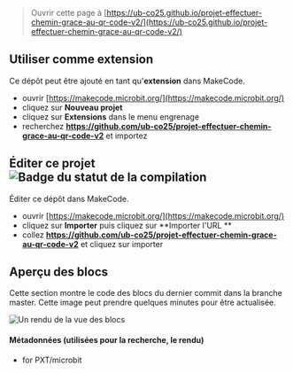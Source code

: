 
> Ouvrir cette page à [https://ub-co25.github.io/projet-effectuer-chemin-grace-au-qr-code-v2/](https://ub-co25.github.io/projet-effectuer-chemin-grace-au-qr-code-v2/)

## Utiliser comme extension

Ce dépôt peut être ajouté en tant qu'**extension** dans MakeCode.

* ouvrir [https://makecode.microbit.org/](https://makecode.microbit.org/)
* cliquez sur **Nouveau projet**
* cliquez sur **Extensions** dans le menu engrenage
* recherchez **https://github.com/ub-co25/projet-effectuer-chemin-grace-au-qr-code-v2** et importez

## Éditer ce projet ![Badge du statut de la compilation](https://github.com/ub-co25/projet-effectuer-chemin-grace-au-qr-code-v2/workflows/MakeCode/badge.svg)

Éditer ce dépôt dans MakeCode.

* ouvrir [https://makecode.microbit.org/](https://makecode.microbit.org/)
* cliquez sur **Importer** puis cliquez sur **Importer l'URL **
* collez **https://github.com/ub-co25/projet-effectuer-chemin-grace-au-qr-code-v2** et cliquez sur importer

## Aperçu des blocs

Cette section montre le code des blocs du dernier commit dans la branche master.
Cette image peut prendre quelques minutes pour être actualisée.

![Un rendu de la vue des blocs](https://github.com/ub-co25/projet-effectuer-chemin-grace-au-qr-code-v2/raw/master/.github/makecode/blocks.png)

#### Métadonnées (utilisées pour la recherche, le rendu)

* for PXT/microbit
<script src="https://makecode.com/gh-pages-embed.js"></script><script>makeCodeRender("{{ site.makecode.home_url }}", "{{ site.github.owner_name }}/{{ site.github.repository_name }}");</script>

